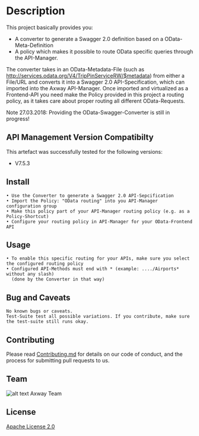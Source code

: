 # Description
This project basically provides you:
- A converter to generate a Swagger 2.0 definition based on a OData-Meta-Definition
- A policy which makes it possible to route OData specific queries through the API-Manager. 

The converter takes in an OData-Metadata-File (such as http://services.odata.org/V4/TripPinServiceRW/$metadata) from either a File/URL and converts it into a Swagger 2.0 API-Specification, which can imported into the Axway API-Manager.
Once imported and virtualized as a Frontend-API you need make the Policy provided in this project a routing policy, as it takes care about proper routing all different OData-Requests.

Note 27.03.2018: Providing the OData-Swagger-Converter is still in progress!

## API Management Version Compatibilty
This artefact was successfully tested for the following versions:
- V7.5.3


## Install

```
• Use the Converter to generate a Swagger 2.0 API-Sepcification
• Import the Policy: "OData routing" into you API-Manager configuration group
• Make this policy part of your API-Manager routing policy (e.g. as a Policy-Shortcut)
• Configure your routing policy in API-Manager for your OData-Frontend API
```

## Usage

```
• To enable this specific routing for your APIs, make sure you select the configured routing policy
• Configured API-Methods must end with * (example: ..../Airports* without any slash)
  (done by the Converter in that way)
```

## Bug and Caveats

```
No known bugs or caveats. 
Test-Suite test all possible variations. If you contribute, make sure the test-suite still runs okay.
```

## Contributing

Please read [Contributing.md](https://github.com/Axway-API-Management/Common/blob/master/Contributing.md) for details on our code of conduct, and the process for submitting pull requests to us.


## Team

![alt text][Axwaylogo] Axway Team

[Axwaylogo]: https://github.com/Axway-API-Management/Common/blob/master/img/AxwayLogoSmall.png  "Axway logo"


## License
[Apache License 2.0](/LICENSE)
